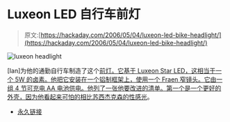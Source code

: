 # Luxeon LED 自行车前灯

> 原文:[https://hackaday.com/2006/05/04/luxeon-led-bike-headlight/](https://hackaday.com/2006/05/04/luxeon-led-bike-headlight/)

![luxeon headlight](../Images/d92473e2fa7beca1092a127df16b89c3.png)

[Ian]为他的通勤自行车制造了这个[前灯。它基于 Luxeon Star LED，这相当于一个 5W 的卤素。他把它安装在一个铝制框架上，使用一个 Fraen 窄镜头。它由一组 4 节可充电 AA 电池供电。他列了一张他要改进的清单。第一个是一个更好的外壳，因为他看起来可怕的相比](http://www.mouldy.org/node/7)[苏西杰克森的性感光](http://www.littlefishbicycles.com/bikelight/)。

*   [永久链接](http://www.mouldy.org/node/7)